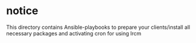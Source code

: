 # notice

This directory contains Ansible-playbooks to prepare your clients/install all necessary packages and activating cron for using lrcm